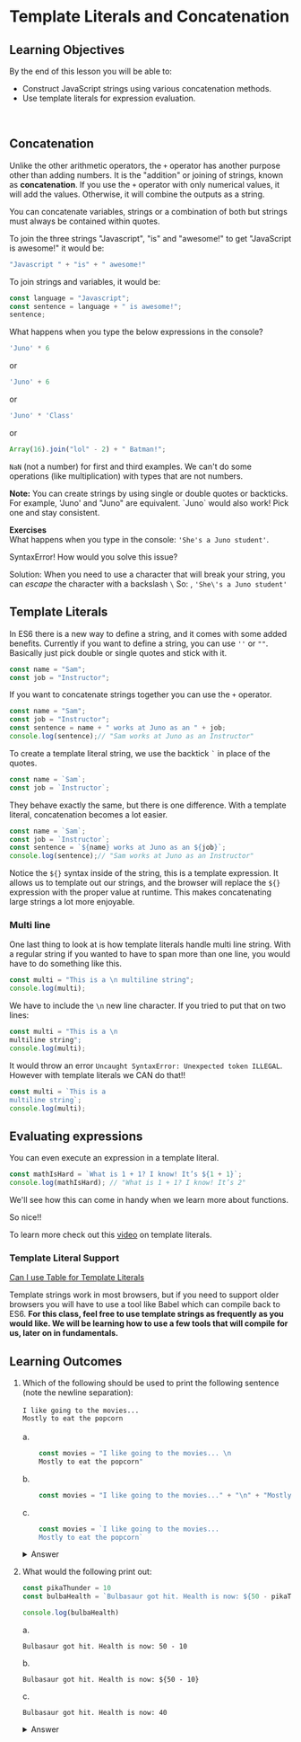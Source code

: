 # Template Literals and Concatenation

## Learning Objectives
By the end of this lesson you will be able to: 
- Construct JavaScript strings using various concatenation methods. 
- Use template literals for expression evaluation.

</br>  

## Concatenation
Unlike the other arithmetic operators, the `+` operator has another purpose other than adding numbers. It is the "addition" or joining of strings, known as **concatenation**. If you use the `+` operator with only numerical values, it will add the values. Otherwise, it will combine the outputs as a string.

You can concatenate variables, strings or a combination of both but strings must always be contained within quotes.

To join the three strings "Javascript", "is" and "awesome!" to get "JavaScript is awesome!" it would be:
```js
"Javascript " + "is" + " awesome!"
```
To join strings and variables, it would be:
```js
const language = "Javascript";
const sentence = language + " is awesome!";
sentence;
```
What happens when you type the below expressions in the console?
```js
'Juno' * 6
```
or
```js
'Juno' + 6
```
or

```js
'Juno' * 'Class'
```

or
```js
Array(16).join("lol" - 2) + " Batman!";
```
`NaN` (not a number) for first and third examples. We can't do some operations (like multiplication) with types that are not numbers.

**Note:** You can create strings by using single or double quotes or backticks. For example, 'Juno' and "Juno" are equivalent. \`Juno\` would also work! Pick one and stay consistent.

**Exercises**  
What happens when you type in the console: `'She's a Juno student'`.

SyntaxError! How would you solve this issue?

Solution: <span class="solution">When you need to use a character that will break your string, you can *escape* the character with a backslash `\` So: , `'She\'s a Juno student'`</span>



## Template Literals

In ES6 there is a new way to define a string, and it comes with some added benefits. Currently if you want to define a string, you can use `''` or `""`. Basically just pick double or single quotes and stick with it.

```js
const name = "Sam";
const job = "Instructor";
```

If you want to concatenate strings together you can use the `+` operator.

```js
const name = "Sam";
const job = "Instructor";
const sentence = name + " works at Juno as an " + job;
console.log(sentence);// "Sam works at Juno as an Instructor"
```

To create a template literal string, we use the backtick `` ` `` in place of the quotes.

```js
const name = `Sam`;
const job = `Instructor`;
```

They behave exactly the same, but there is one difference. With a template literal, concatenation becomes a lot easier.

```js
const name = `Sam`;
const job = `Instructor`;
const sentence = `${name} works at Juno as an ${job}`;
console.log(sentence);// "Sam works at Juno as an Instructor"
```

Notice the `${}` syntax inside of the string, this is a template expression. It allows us to template out our strings, and the browser will replace the `${}` expression with the proper value at runtime. This makes concatenating large strings a lot more enjoyable.

### Multi line

One last thing to look at is how template literals handle multi line string. With a regular string if you wanted to have to span more than one line, you would have to do something like this.

```js
const multi = "This is a \n multiline string";
console.log(multi);
```
We have to include the `\n` new line character. If you tried to put that on two lines:

```js
const multi = "This is a \n
multiline string";
console.log(multi);
```

It would throw an error `Uncaught SyntaxError: Unexpected token ILLEGAL`. However with template literals we CAN do that!!

```js
const multi = `This is a
multiline string`;
console.log(multi);
```

## Evaluating expressions

You can even execute an expression in a template literal.

```js
const mathIsHard = `What is 1 + 1? I know! It’s ${1 + 1}`;
console.log(mathIsHard); // "What is 1 + 1? I know! It’s 2"
```
We'll see how this can come in handy when we learn more about functions.

So nice!!

To learn more check out this <a href="https://youtu.be/LTbnmiXWs2k?list=PL57atfCFqj2h5fpdZD-doGEIs0NZxeJTX" target="_blank">video</a> on template literals.


### Template Literal Support

<a href="https://caniuse.com/#feat=template-literals" target="_blank">Can I use Table for Template Literals</a>

Template strings work in most browsers, but if you need to support older browsers you will have to use a tool like Babel which can compile back to ES6. **For this class, feel free to use template strings as frequently as you would like. We will be learning how to use a few tools that will compile for us, later on in fundamentals.**

## Learning Outcomes
1. Which of the following should be used to print the following sentence (note the newline separation):  </br>  
```I like going to the movies...```  
```Mostly to eat the popcorn``` </br>   
a.
    ```js
        const movies = "I like going to the movies... \n
        Mostly to eat the popcorn"
    ```
    b.
    ```js
        const movies = "I like going to the movies..." + "\n" + "Mostly to eat the popcorn"
    ```
    c.
    ```js
        const movies = `I like going to the movies...
        Mostly to eat the popcorn`
    ```
    <details>
      <summary>Answer</summary>

      a - Double quotes do not allow for text to be on a separate line.  
      Both **b** and **c** are valid options! **b** appends a newline character to the string, while **c** uses template literals which allows for text on a separate line.
    </details>

2. What would the following print out:    
    ```js
    const pikaThunder = 10
    const bulbaHealth = `Bulbasaur got hit. Health is now: ${50 - pikaThunder}`

    console.log(bulbaHealth)
    ```
    a.
    ```
    Bulbasaur got hit. Health is now: 50 - 10
    ```
    b.
    ```
    Bulbasaur got hit. Health is now: ${50 - 10}
    ```
    c.
    ```
    Bulbasaur got hit. Health is now: 40
    ```

    <details>
     <summary>Answer</summary>  

     a - Remember that the expression inside of a template literal gets evaluated.  
     b - The dollar sign and curly brace that indicate a template literal will not be printed!   
     **c - This is correct as the expression within the template literal is being evaluated.**
    </details>

